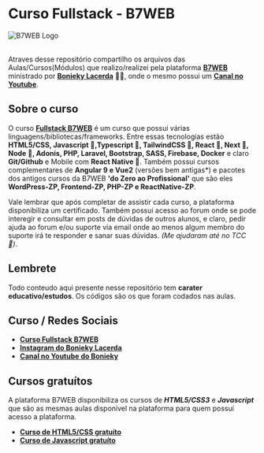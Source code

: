 # Curso Fullstack - B7WEB
<img src="https://i.imgur.com/SRWy2Vt.png" alt="B7WEB Logo" style="display: block; margin: 0 auto;">

<br>

Atraves desse repositório compartilho os arquivos das Aulas/Cursos(Módulos) que realizo/realizei pela plataforma [**B7WEB**](https://lp.b7web.com.br/fullstack) ministrado por [**Bonieky Lacerda**](https://www.instagram.com/bonieky/) 👨‍🏫, onde o mesmo possui um [**Canal no Youtube**](https://www.youtube.com/@bonieky). 

## Sobre o curso
O curso [**Fullstack B7WEB**](https://lp.b7web.com.br/fullstack) é um curso que possui várias linguagens/bibliotecas/frameworks. Entre essas tecnologias estão **HTML5/CSS, Javascript 🥰,Typescript 🥰, TailwindCSS 🥰, React 🥰, Next 🥰, Node 🥰, Adonis, PHP, Laravel, Bootstrap, SASS, Firebase, Docker** e claro **Git/Github** e Mobile com **React Native 🥰**. Também possui cursos complementares de **Angular 9 e Vue2** (versões bem antigas*) e pacotes dos antigos cursos da B7WEB **'do Zero ao Profissional'** que são eles **WordPress-ZP, Frontend-ZP, PHP-ZP e ReactNative-ZP**.

Vale lembrar que após completar de assistir cada curso, a plataforma disponibiliza um certificado. Também possui acesso ao forum onde se pode interegir e consultar em posts de dúvidas de outros alunos, e claro, pedir ajuda ao forum e/ou suporte via email onde ao menos algum membro do suporte irá te responder e sanar suas dúvidas. *(Me ajudaram até no TCC 🤝)*.

## Lembrete
Todo conteudo aqui presente nesse repositório tem **carater educativo/estudos**. Os códigos são os que foram codados nas aulas.

## Curso / Redes Sociais
- [**Curso Fullstack B7WEB**](https://lp.b7web.com.br/fullstack)
- [**Instagram do Bonieky Lacerda**](https://www.instagram.com/bonieky/) 
- [**Canal no Youtube do Bonieky**](https://www.youtube.com/@bonieky)

## Cursos gratuítos
A plataforma B7WEB disponibiliza os cursos de ***HTML5/CSS3*** e ***Javascript*** que são as mesmas aulas disponível na plataforma para quem possuí acesso a plataforma.
- [**Curso de HTML5/CSS gratuíto**](https://alunos.b7web.com.br/curso/html5-e-css3/o-que-e-html-e-pra-que-serve)
- [**Curso de Javascript gratuíto**](https://alunos.b7web.com.br/curso/javascript/js-introducao-ao-javascript)